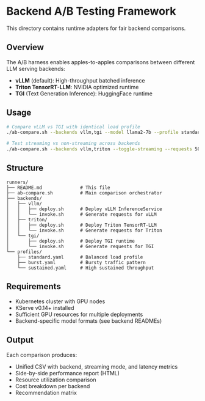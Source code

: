 # Backend A/B Testing Framework

This directory contains runtime adapters for fair backend comparisons.

## Overview

The A/B harness enables apples-to-apples comparisons between different LLM serving backends:
- **vLLM** (default): High-throughput batched inference
- **Triton TensorRT-LLM**: NVIDIA optimized runtime
- **TGI** (Text Generation Inference): HuggingFace runtime

## Usage

```bash
# Compare vLLM vs TGI with identical load profile
./ab-compare.sh --backends vllm,tgi --model llama2-7b --profile standard

# Test streaming vs non-streaming across backends
./ab-compare.sh --backends vllm,triton --toggle-streaming --requests 500
```

## Structure

```
runners/
├── README.md              # This file
├── ab-compare.sh          # Main comparison orchestrator
├── backends/
│   ├── vllm/
│   │   ├── deploy.sh      # Deploy vLLM InferenceService
│   │   └── invoke.sh      # Generate requests for vLLM
│   ├── triton/
│   │   ├── deploy.sh      # Deploy Triton TensorRT-LLM
│   │   └── invoke.sh      # Generate requests for Triton
│   └── tgi/
│       ├── deploy.sh      # Deploy TGI runtime
│       └── invoke.sh      # Generate requests for TGI
└── profiles/
    ├── standard.yaml      # Balanced load profile
    ├── burst.yaml         # Bursty traffic pattern
    └── sustained.yaml     # High sustained throughput
```

## Requirements

- Kubernetes cluster with GPU nodes
- KServe v0.14+ installed
- Sufficient GPU resources for multiple deployments
- Backend-specific model formats (see backend READMEs)

## Output

Each comparison produces:
- Unified CSV with backend, streaming mode, and latency metrics
- Side-by-side performance report (HTML)
- Resource utilization comparison
- Cost breakdown per backend
- Recommendation matrix

